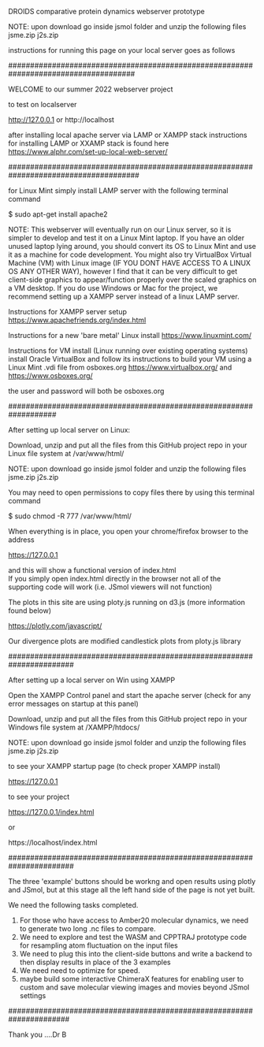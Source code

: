 DROIDS comparative protein dynamics webserver prototype

NOTE: upon download go inside jsmol folder and unzip the following files
jsme.zip
j2s.zip

instructions for running this page on your local server goes as follows

#####################################################################################

WELCOME to our summer 2022 webserver project

to test on localserver

http://127.0.0.1
or
http://localhost

after installing local apache server via LAMP or XAMPP stack
instructions for installing LAMP or XXAMP stack is found here
https://www.alphr.com/set-up-local-web-server/

######################################################################################

for Linux Mint simply install LAMP server with the following terminal command

$ sudo apt-get install apache2

NOTE: This webserver will eventually run on our Linux server, so it is simpler to develop and test it on a Linux Mint laptop. If you have an older unused laptop lying around, you should convert its OS to Linux Mint and use it as a machine for code development. You might also try VirtualBox Virtual Machine (VM) with Linux image (IF YOU DONT HAVE ACCESS TO A LINUX OS ANY OTHER WAY), however I find that it can be very difficult to get client-side graphics to appear/function properly over the scaled graphics on a VM desktop.  If you do use Windows or Mac for the project, we recommend setting up a XAMPP server instead of a linux LAMP server.

Instructions for XAMPP server setup
https://www.apachefriends.org/index.html


Instructions for a new 'bare metal' Linux install
https://www.linuxmint.com/


Instructions for VM install (Linux running over existing operating systems)
install Oracle VirtualBox and follow its instructions to build your VM using a Linux Mint .vdi file from osboxes.org
https://www.virtualbox.org/
and
https://www.osboxes.org/

the user and password will both be osboxes.org

###################################################################

After setting up local server on Linux: 

Download, unzip and put all the files from this GitHub project repo in your Linux file system at /var/www/html/ 

NOTE: upon download go inside jsmol folder and unzip the following files
jsme.zip
j2s.zip

You may need to open permissions to copy files there by using this terminal command

$ sudo chmod -R 777 /var/www/html/

When everything is in place, you open your chrome/firefox browser to the address

https://127.0.0.1

and this will show a functional version of index.html  
If you simply open index.html directly in the browser not all of the supporting code will work (i.e. JSmol viewers will not function)

The plots in this site are using ploty.js running on d3.js  (more information found below)

https://plotly.com/javascript/

Our divergence plots are modified candlestick plots from ploty.js library

#######################################################################

After setting up a local server on Win using XAMPP

Open the XAMPP Control panel and start the apache server (check for any error messages on startup at this panel)

Download, unzip and put all the files from this GitHub project repo in your Windows file system at /XAMPP/htdocs/ 

NOTE: upon download go inside jsmol folder and unzip the following files
jsme.zip
j2s.zip

to see your XAMPP startup page (to check proper XAMPP install)

https://127.0.0.1

to see your project

https://127.0.0.1/index.html

or

https://localhost/index.html


#######################################################################

The three 'example' buttons should be workng and open results using plotly and JSmol, but at this stage all the left hand side of the page is not yet built. 

We need the following tasks completed.

1. For those who have access to Amber20 molecular dynamics, we need to generate two long .nc files to compare.
2. We need to explore and test the WASM and CPPTRAJ prototype code for resampling atom fluctuation on the input files
3. We need to plug this into the client-side buttons and write a backend to then display results in place of the 3 examples
4. We need need to optimize for speed.
5. maybe build some interactive ChimeraX features for enabling user to custom and save molecular viewing images and movies beyond JSmol settings

######################################################################

Thank you ....Dr B


